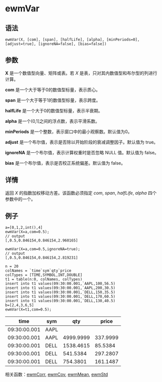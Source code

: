 # ewmVar

## 语法

`ewmVar(X, [com], [span], [halfLife], [alpha], [minPeriods=0], [adjust=true],
[ignoreNA=false], [bias=false])`

## 参数

**X** 是一个数值型向量、矩阵或表。若 *X* 是表，只对其内数值型和布尔型的列进行计算。

**com** 是一个大于等于0的数值型标量，表示质心。

**span** 是一个大于等于1的数值型标量，表示跨度。

**halfLife** 是一个大于0的数值型标量，表示半衰期。

**alpha** 是一个(0,1]之间的浮点数，表示平滑系数。

**minPeriods** 是一个整数，表示窗口中的最小观察数。默认值为0。

**adjust** 是一个布尔值，表示是否除以开始阶段的衰减调整因子。默认值为 true。

**ignoreNA** 是一个布尔值，表示计算权重时是否忽略 NULL 值。默认值为 false。

**bias** 是一个布尔值，表示是否校正系统偏差。默认值为 false。

## 详情

返回 *X* 的指数加权移动方差。该函数必须指定 *com*, *span*, *halfLife*, *alpha*
四个参数中的一个。

## 例子

```
a=[0,1,2,int(),4]
ewmVar(X=a,com=0.5);
// output
[,0.5,0.846154,0.846154,2.960165]

ewmVar(X=a,com=0.5,ignoreNA=true);
// output
[,0.5,0.846154,0.846154,2.819231]

n = 20
colNames = `time`sym`qty`price
colTypes = [TIME,SYMBOL,INT,DOUBLE]
t1 = table(n:0, colNames, colTypes)
insert into t1 values(09:30:00.001,`AAPL,100,56.5)
insert into t1 values(09:30:00.001,`AAPL,200,30.5)
insert into t1 values(09:30:00.001,`DELL,150,35.5)
insert into t1 values(09:30:00.001,`DELL,170,60.5)
insert into t1 values(09:30:00.001,`DELL,130,40.5)
b=[2,4,3,6,5]
ewmVar(X=t1,com=0.5);
```

| time | sym | qty | price |
| --- | --- | --- | --- |
| 09:30:00.001 | AAPL |  |  |
| 09:30:00.001 | AAPL | 4999.9999 | 337.9999 |
| 09:30:00.001 | DELL | 1538.4615 | 85.5384 |
| 09:30:00.001 | DELL | 541.5384 | 297.2807 |
| 09:30:00.001 | DELL | 754.3801 | 161.1487 |

相关函数：[ewmCorr](ewmCorr.html), [ewmCov](ewmCov.html), [ewmMean](ewmMean.html), [ewmStd](ewmStd.html)

